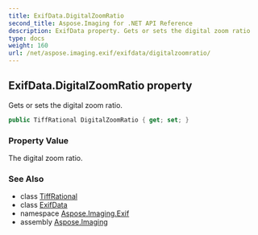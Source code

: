 ```yaml
---
title: ExifData.DigitalZoomRatio
second_title: Aspose.Imaging for .NET API Reference
description: ExifData property. Gets or sets the digital zoom ratio
type: docs
weight: 160
url: /net/aspose.imaging.exif/exifdata/digitalzoomratio/
---
```

## ExifData.DigitalZoomRatio property

Gets or sets the digital zoom ratio.

```csharp
public TiffRational DigitalZoomRatio { get; set; }
```

### Property Value

The digital zoom ratio.

### See Also

* class [TiffRational](../../../aspose.imaging.fileformats.tiff/tiffrational/)
* class [ExifData](../)
* namespace [Aspose.Imaging.Exif](../../exifdata/)
* assembly [Aspose.Imaging](../../../)


